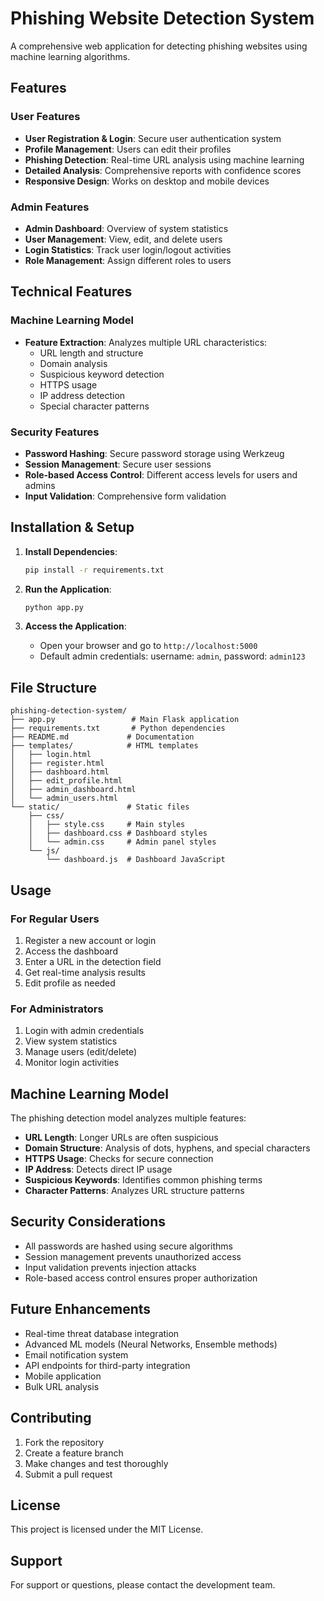# Phishing Website Detection System

A comprehensive web application for detecting phishing websites using machine learning algorithms.

## Features

### User Features
- **User Registration & Login**: Secure user authentication system
- **Profile Management**: Users can edit their profiles
- **Phishing Detection**: Real-time URL analysis using machine learning
- **Detailed Analysis**: Comprehensive reports with confidence scores
- **Responsive Design**: Works on desktop and mobile devices

### Admin Features
- **Admin Dashboard**: Overview of system statistics
- **User Management**: View, edit, and delete users
- **Login Statistics**: Track user login/logout activities
- **Role Management**: Assign different roles to users

## Technical Features

### Machine Learning Model
- **Feature Extraction**: Analyzes multiple URL characteristics:
  - URL length and structure
  - Domain analysis
  - Suspicious keyword detection
  - HTTPS usage
  - IP address detection
  - Special character patterns

### Security Features
- **Password Hashing**: Secure password storage using Werkzeug
- **Session Management**: Secure user sessions
- **Role-based Access Control**: Different access levels for users and admins
- **Input Validation**: Comprehensive form validation

## Installation & Setup

1. **Install Dependencies**:
   ```bash
   pip install -r requirements.txt
   ```

2. **Run the Application**:
   ```bash
   python app.py
   ```

3. **Access the Application**:
   - Open your browser and go to `http://localhost:5000`
   - Default admin credentials: username: `admin`, password: `admin123`

## File Structure

```
phishing-detection-system/
├── app.py                 # Main Flask application
├── requirements.txt       # Python dependencies
├── README.md             # Documentation
├── templates/            # HTML templates
│   ├── login.html
│   ├── register.html
│   ├── dashboard.html
│   ├── edit_profile.html
│   ├── admin_dashboard.html
│   └── admin_users.html
└── static/               # Static files
    ├── css/
    │   ├── style.css     # Main styles
    │   ├── dashboard.css # Dashboard styles
    │   └── admin.css     # Admin panel styles
    └── js/
        └── dashboard.js  # Dashboard JavaScript
```

## Usage

### For Regular Users
1. Register a new account or login
2. Access the dashboard
3. Enter a URL in the detection field
4. Get real-time analysis results
5. Edit profile as needed

### For Administrators
1. Login with admin credentials
2. View system statistics
3. Manage users (edit/delete)
4. Monitor login activities

## Machine Learning Model

The phishing detection model analyzes multiple features:
- **URL Length**: Longer URLs are often suspicious
- **Domain Structure**: Analysis of dots, hyphens, and special characters
- **HTTPS Usage**: Checks for secure connection
- **IP Address**: Detects direct IP usage
- **Suspicious Keywords**: Identifies common phishing terms
- **Character Patterns**: Analyzes URL structure patterns

## Security Considerations

- All passwords are hashed using secure algorithms
- Session management prevents unauthorized access
- Input validation prevents injection attacks
- Role-based access control ensures proper authorization

## Future Enhancements

- Real-time threat database integration
- Advanced ML models (Neural Networks, Ensemble methods)
- Email notification system
- API endpoints for third-party integration
- Mobile application
- Bulk URL analysis

## Contributing

1. Fork the repository
2. Create a feature branch
3. Make changes and test thoroughly
4. Submit a pull request

## License

This project is licensed under the MIT License.

## Support

For support or questions, please contact the development team.
